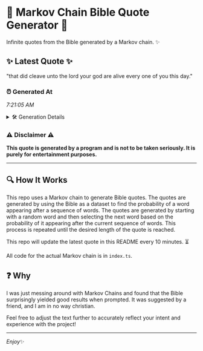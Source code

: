 # 📖 Markov Chain Bible Quote Generator 📖

Infinite quotes from the Bible generated by a Markov chain. ✨

## ✨ Latest Quote ✨
"that did cleave unto the lord your god are alive every one of you this day."

### ⏰ Generated At
*7:21:05 AM*

<details>
    <summary>🛠️ Generation Details</summary>
    <p>
        <strong>🌱 Seed:</strong> that<br>
        <strong>🔄 Iterations:</strong> 15<br>
        <strong>📜 Context History:</strong><br>[ that ]: did<br>[ that, did ]: cleave<br>[ that, did, cleave ]: unto<br>[ that, did, cleave, unto ]: the<br>[ that, did, cleave, unto, the ]: lord<br>[ that, did, cleave, unto, the, lord ]: your<br>[ did, cleave, unto, the, lord, your ]: god<br>[ cleave, unto, the, lord, your, god ]: are<br>[ unto, the, lord, your, god, are ]: alive<br>[ the, lord, your, god, are, alive ]: every<br>[ lord, your, god, are, alive, every ]: one<br>[ your, god, are, alive, every, one ]: of<br>[ god, are, alive, every, one, of ]: you<br>[ are, alive, every, one, of, you ]: this<br>[ alive, every, one, of, you, this ]: day.<br>
    </p>
</details>

### ⚠️ Disclaimer ⚠️
**This quote is generated by a program and is not to be taken seriously. It is purely for entertainment purposes.**

---

## 🔍 How It Works

This repo uses a Markov chain to generate Bible quotes. The quotes are generated by using the Bible as a dataset to find the probability of a word appearing after a sequence of words. The quotes are generated by starting with a random word and then selecting the next word based on the probability of it appearing after the current sequence of words. This process is repeated until the desired length of the quote is reached.

This repo will update the latest quote in this README every 10 minutes. ⏳

All code for the actual Markov chain is in `index.ts`.

## ❓ Why

I was just messing around with Markov Chains and found that the Bible surprisingly yielded good results when prompted. 
It was suggested by a friend, and I am in no way christian.

Feel free to adjust the text further to accurately reflect your intent and experience with the project!

---

*Enjoy*✨
